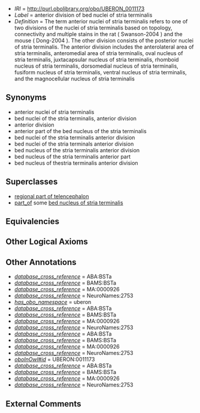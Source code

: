  * *IRI* = http://purl.obolibrary.org/obo/UBERON_0011173
 * *Label* = anterior division of bed nuclei of stria terminalis
 * *Definition* = The term anterior nuclei of stria terminalis refers to one of two divisions of the nuclei of stria terminalis based on topology, connectivity and multiple stains in the rat ( Swanson-2004 ) and the mouse ( Dong-2004 ). The other division consists of the posterior nuclei of stria terminalis. The anterior division includes the anterolateral area of stria terminalis, anteromedial area of stria terminalis, oval nucleus of stria terminalis, juxtacapsular nucleus of stria terminalis, rhomboid nucleus of stria terminalis, dorsomedial nucleus of stria terminalis, fusiform nucleus of stria terminalis, ventral nucleus of stria terminalis, and the magnocellular nucleus of stria terminalis

## Synonyms

 * anterior nuclei of stria terminalis
 * bed nuclei of the stria terminalis, anterior division
 * anterior division
 * anterior part of the bed nucleus of the stria terminalis
 * bed nuclei of the stria terminalis anterior division
 * bed nuclei of the stria terminals anterior division
 * bed nucleus of the stria terminalis anterior division
 * bed nucleus of the stria terminalis anterior part
 * bed nucleus of thestria terminalis anterior division

## Superclasses

 * [regional part of telencephalon](../../UBERON/91/UBERON_0002791.md)
 * [part_of](../../BFO/50/BFO_0000050.md) some [bed nucleus of stria terminalis](../../UBERON/80/UBERON_0001880.md)

## Equivalencies


## Other Logical Axioms


## Other Annotations

 * *[database_cross_reference](../../ef/oboInOwl#hasDbXref.md)* = ABA:BSTa
 * *[database_cross_reference](../../ef/oboInOwl#hasDbXref.md)* = BAMS:BSTa
 * *[database_cross_reference](../../ef/oboInOwl#hasDbXref.md)* = MA:0000926
 * *[database_cross_reference](../../ef/oboInOwl#hasDbXref.md)* = NeuroNames:2753
 * *[has_obo_namespace](../../ce/oboInOwl#hasOBONamespace.md)* = uberon
 * *[database_cross_reference](../../ef/oboInOwl#hasDbXref.md)* = ABA:BSTa
 * *[database_cross_reference](../../ef/oboInOwl#hasDbXref.md)* = BAMS:BSTa
 * *[database_cross_reference](../../ef/oboInOwl#hasDbXref.md)* = MA:0000926
 * *[database_cross_reference](../../ef/oboInOwl#hasDbXref.md)* = NeuroNames:2753
 * *[database_cross_reference](../../ef/oboInOwl#hasDbXref.md)* = ABA:BSTa
 * *[database_cross_reference](../../ef/oboInOwl#hasDbXref.md)* = BAMS:BSTa
 * *[database_cross_reference](../../ef/oboInOwl#hasDbXref.md)* = MA:0000926
 * *[database_cross_reference](../../ef/oboInOwl#hasDbXref.md)* = NeuroNames:2753
 * *[oboInOwl#id](../../id/oboInOwl#id.md)* = UBERON:0011173
 * *[database_cross_reference](../../ef/oboInOwl#hasDbXref.md)* = ABA:BSTa
 * *[database_cross_reference](../../ef/oboInOwl#hasDbXref.md)* = BAMS:BSTa
 * *[database_cross_reference](../../ef/oboInOwl#hasDbXref.md)* = MA:0000926
 * *[database_cross_reference](../../ef/oboInOwl#hasDbXref.md)* = NeuroNames:2753

## External Comments

